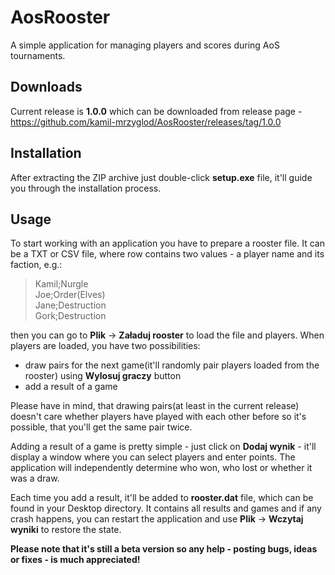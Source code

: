 # AosRooster
A simple application for managing players and scores during AoS tournaments.

## Downloads
Current release is **1.0.0** which can be downloaded from release page - https://github.com/kamil-mrzyglod/AosRooster/releases/tag/1.0.0

## Installation
After extracting the ZIP archive just double-click **setup.exe** file, it'll guide you through the installation process.

## Usage
To start working with an application you have to prepare a rooster file. It can be a TXT or CSV file, where row contains two values - a player name and its faction, e.g.:

> Kamil;Nurgle  
> Joe;Order(Elves)  
> Jane;Destruction  
> Gork;Destruction

then you can go to **Plik** -> **Załaduj rooster** to load the file and players. When players are loaded, you have two possibilities:
* draw pairs for the next game(it'll randomly pair players loaded from the rooster) using **Wylosuj graczy** button
* add a result of a game

Please have in mind, that drawing pairs(at least in the current release) doesn't care whether players have played with each other before so it's possible, that you'll get the same pair twice.

Adding a result of a game is pretty simple - just click on **Dodaj wynik** - it'll display a window where you can select players and enter points. The application will independently determine who won, who lost or whether it was a draw. 

Each time you add a result, it'll be added to **rooster.dat** file, which can be found in your Desktop directory. It contains all results and games and if any crash happens, you can restart the application and use **Plik** -> **Wczytaj wyniki** to restore the state.

**Please note that it's still a beta version so any help - posting bugs, ideas or fixes - is much appreciated!**
